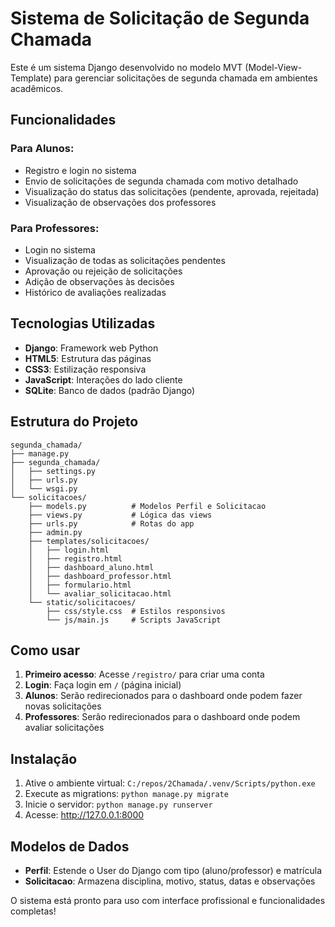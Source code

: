 # Sistema de Solicitação de Segunda Chamada

Este é um sistema Django desenvolvido no modelo MVT (Model-View-Template) para gerenciar solicitações de segunda chamada em ambientes acadêmicos.

## Funcionalidades

### Para Alunos:
- Registro e login no sistema
- Envio de solicitações de segunda chamada com motivo detalhado
- Visualização do status das solicitações (pendente, aprovada, rejeitada)
- Visualização de observações dos professores

### Para Professores:
- Login no sistema
- Visualização de todas as solicitações pendentes
- Aprovação ou rejeição de solicitações
- Adição de observações às decisões
- Histórico de avaliações realizadas

## Tecnologias Utilizadas

- **Django**: Framework web Python
- **HTML5**: Estrutura das páginas
- **CSS3**: Estilização responsiva
- **JavaScript**: Interações do lado cliente
- **SQLite**: Banco de dados (padrão Django)

## Estrutura do Projeto

```
segunda_chamada/
├── manage.py
├── segunda_chamada/
│   ├── settings.py
│   ├── urls.py
│   └── wsgi.py
└── solicitacoes/
    ├── models.py          # Modelos Perfil e Solicitacao
    ├── views.py           # Lógica das views
    ├── urls.py            # Rotas do app
    ├── admin.py
    ├── templates/solicitacoes/
    │   ├── login.html
    │   ├── registro.html
    │   ├── dashboard_aluno.html
    │   ├── dashboard_professor.html
    │   ├── formulario.html
    │   └── avaliar_solicitacao.html
    └── static/solicitacoes/
        ├── css/style.css  # Estilos responsivos
        └── js/main.js     # Scripts JavaScript
```

## Como usar

1. **Primeiro acesso**: Acesse `/registro/` para criar uma conta
2. **Login**: Faça login em `/` (página inicial)
3. **Alunos**: Serão redirecionados para o dashboard onde podem fazer novas solicitações
4. **Professores**: Serão redirecionados para o dashboard onde podem avaliar solicitações

## Instalação

1. Ative o ambiente virtual: `C:/repos/2Chamada/.venv/Scripts/python.exe`
2. Execute as migrations: `python manage.py migrate`
3. Inicie o servidor: `python manage.py runserver`
4. Acesse: http://127.0.0.1:8000

## Modelos de Dados

- **Perfil**: Estende o User do Django com tipo (aluno/professor) e matrícula
- **Solicitacao**: Armazena disciplina, motivo, status, datas e observações

O sistema está pronto para uso com interface profissional e funcionalidades completas!